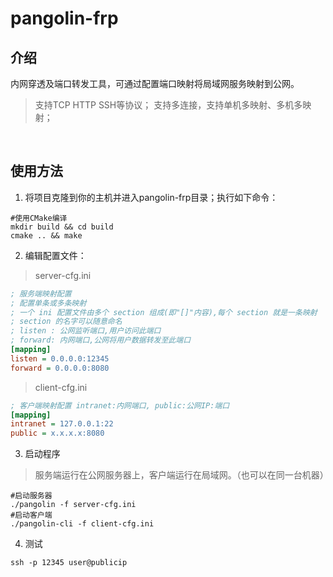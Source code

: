 # pangolin-frp
## 介绍
内网穿透及端口转发工具，可通过配置端口映射将局域网服务映射到公网。
> 支持TCP HTTP SSH等协议；
> 支持多连接，支持单机多映射、多机多映射；
<br>

## 使用方法
1. 将项目克隆到你的主机并进入pangolin-frp目录；执行如下命令：
```shell
#使用CMake编译
mkdir build && cd build
cmake .. && make
```
2. 编辑配置文件：
> server-cfg.ini<br>

```ini
; 服务端映射配置
; 配置单条或多条映射
; 一个 ini 配置文件由多个 section 组成(即"[]"内容),每个 section 就是一条映射
; section 的名字可以随意命名
; listen : 公网监听端口,用户访问此端口
; forward: 内网端口,公网将用户数据转发至此端口
[mapping]
listen = 0.0.0.0:12345
forward = 0.0.0.0:8080
```
> client-cfg.ini<br>

```ini
; 客户端映射配置 intranet:内网端口, public:公网IP:端口
[mapping]
intranet = 127.0.0.1:22
public = x.x.x.x:8080

```
3. 启动程序
> 服务端运行在公网服务器上，客户端运行在局域网。（也可以在同一台机器）
```shell
#启动服务器
./pangolin -f server-cfg.ini
#启动客户端
./pangolin-cli -f client-cfg.ini
```
4. 测试
```shell
ssh -p 12345 user@publicip
```